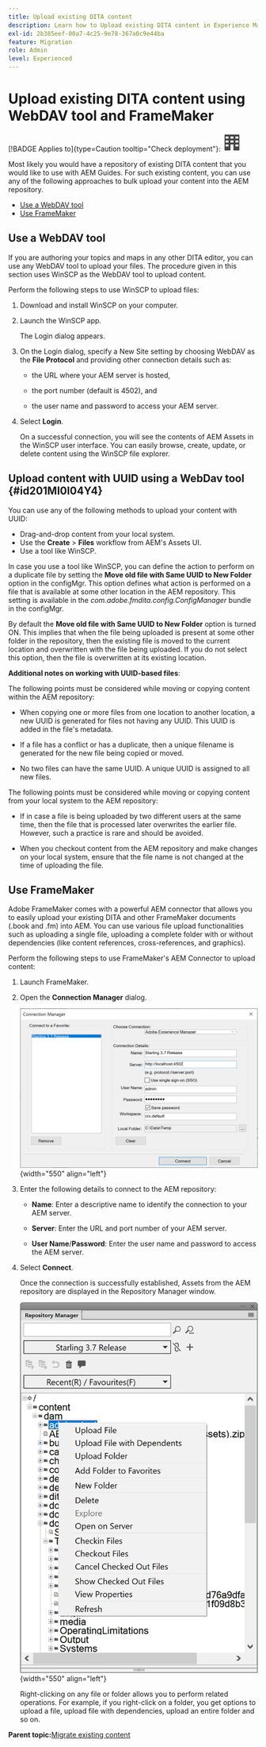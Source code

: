```yaml
---
title: Upload existing DITA content
description: Learn how to Upload existing DITA content in Experience Manager Guides using WebDAV tool and FrameMaker
exl-id: 2b385eef-00a7-4c25-9e78-367a0c9e44ba
feature: Migration
role: Admin
level: Experienced
---
```

# Upload existing DITA content using WebDAV tool and FrameMaker 

[!BADGE Applies to]{type=Caution tooltip="Check deployment"}: ![](assets/Smock_Building_18_N.svg)

Most likely you would have a repository of existing DITA content that you would like to use with AEM Guides. For such existing content, you can use any of the following approaches to bulk upload your content into the AEM repository.

- [Use a WebDAV tool](#use-a-webdav-tool)
- [Use FrameMaker](#use-framemaker)

## Use a WebDAV tool 

If you are authoring your topics and maps in any other DITA editor, you can use any WebDAV tool to upload your files. The procedure given in this section uses WinSCP as the WebDAV tool to upload content.

Perform the following steps to use WinSCP to upload files:

1.  Download and install WinSCP on your computer.

1.  Launch the WinSCP app.

    The Login dialog appears.

1.  On the Login dialog, specify a New Site setting by choosing WebDAV as the **File Protocol** and providing other connection details such as:

    - the URL where your AEM server is hosted,

    - the port number \(default is 4502\), and

    - the user name and password to access your AEM server.

1.  Select **Login**.

    On a successful connection, you will see the contents of AEM Assets in the WinSCP user interface. You can easily browse, create, update, or delete content using the WinSCP file explorer.

## Upload content with UUID using a WebDav tool {#id201MI0I04Y4}

You can use any of the following methods to upload your content with UUID:

-   Drag-and-drop content from your local system.
-   Use the **Create** \> **Files** workflow from AEM's Assets UI.
-   Use a tool like WinSCP.

In case you use a tool like WinSCP, you can define the action to perform on a duplicate file by setting the **Move old file with Same UUID to New Folder** option in the configMgr. This option defines what action is performed on a file that is available at some other location in the AEM repository. This setting is available in the *com.adobe.fmdita.config.ConfigManager* bundle in the configMgr.

By default the **Move old file with Same UUID to New Folder** option is turned ON. This implies that when the file being uploaded is present at some other folder in the repository, then the existing file is moved to the current location and overwritten with the file being uploaded. If you do not select this option, then the file is overwritten at its existing location.

**Additional notes on working with UUID-based files**:

The following points must be considered while moving or copying content within the AEM repository:

-   When copying one or more files from one location to another location, a new UUID is generated for files not having any UUID. This UUID is added in the file's metadata.

-   If a file has a conflict or has a duplicate, then a unique filename is generated for the new file being copied or moved.

-   No two files can have the same UUID. A unique UUID is assigned to all new files.


The following points must be considered while moving or copying content from your local system to the AEM repository:

-   If in case a file is being uploaded by two different users at the same time, then the file that is processed later overwrites the earlier file. However, such a practice is rare and should be avoided.

-   When you checkout content from the AEM repository and make changes on your local system, ensure that the file name is not changed at the time of uploading the file.

## Use FrameMaker 

Adobe FrameMaker comes with a powerful AEM connector that allows you to easily upload your existing DITA and other FrameMaker documents \(.book and .fm\) into AEM. You can use various file upload functionalities such as uploading a single file, uploading a complete folder with or without dependencies \(like content references, cross-references, and graphics\).

Perform the following steps to use FrameMaker's AEM Connector to upload content:

1.  Launch FrameMaker.

1.  Open the **Connection Manager** dialog.

    ![](assets/fm-aem-connector.png){width="550" align="left"}

1.  Enter the following details to connect to the AEM repository:

    -   **Name**: Enter a descriptive name to identify the connection to your AEM server.
    -   **Server**: Enter the URL and port number of your AEM server.

    -   **User Name**/**Password**: Enter the user name and password to access the AEM server.

1.  Select **Connect**.

    Once the connection is successfully established, Assets from the AEM repository are displayed in the Repository Manager window.

    ![](assets/fm-repo-manager.png){width="550" align="left"}

    Right-clicking on any file or folder allows you to perform related operations. For example, if you right-click on a folder, you get options to upload a file, upload file with dependencies, upload an entire folder and so on.






**Parent topic:**[Migrate existing content](migrate-content.md)

